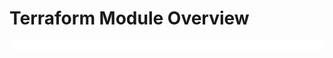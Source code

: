 # Terraform Module Overview

![](https://github.com/JonmarCorpuz/LetsLearn/blob/main/Assets/Whitespace.png)
